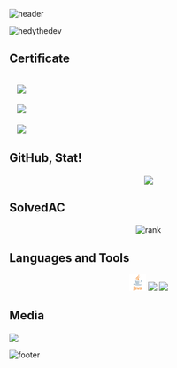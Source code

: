 
![header](https://capsule-render.vercel.app/api?type=Wave&color=030102&height=180&section=header&text=(ღ'ᴗ'ღ)%20&fontSize=80&fontColor=fcfdf8&animation=twinkling&rotate=-5)

<p> <img src="https://komarev.com/ghpvc/?username=lllilllilllilili" alt="hedythedev" /> </p>

## Certificate

<code>
  <img height="200" src="https://miro.medium.com/max/800/1*givlHRRnG6_0l0WPXKng4w.png"/>
</code>
<code>
  <img height="200" src="https://arki1.com/wp-content/uploads/2020/10/badge-gcp-professional-cloud-devops-engineer-150x150.png">
</code>
<code>
  <img height="200" src="https://images.credly.com/images/7fbb805d-ea82-4276-a227-e63121a2844b/AWS-DevOpsEngineer-Professional-2020.png">
</code>

## GitHub, Stat!
<!-- 
[![Top Langs](https://github-readme-stats.vercel.app/api/top-langs/?username=lllilllilllilili&layout=compact)](https://github.com/anuraghazra/github-readme-stats) -->
<p align="center">
  <img align="center" src="https://github-readme-stats.vercel.app/api?username=lllilllilllilili&theme=flag-india&show_icons=true" />
</p>


## SolvedAC

<p align="center">
<img align="center" src="http://mazassumnida.wtf/api/v2/generate_badge?boj=hik3562" alt="rank"/>
</p>
<!-- [![SolvedAC tier](http://mazassumnida.wtf/api/v2/generate_badge?boj=hik3562)](https://solved.ac/hik3562)
 -->
 
## Languages and Tools

<p align="center">
<code><img height="30" src="https://raw.githubusercontent.com/github/explore/80688e429a7d4ef2fca1e82350fe8e3517d3494d/topics/java/java.png"></code>
<code><img height="30" src="https://github.com/spring-projects/spring-framework/blob/main/src/docs/spring-framework.png?raw=true"></code>
<code><img height="30" src="https://encrypted-tbn0.gstatic.com/images?q=tbn:ANd9GcQdhs5chySEb3InTSe3-YJiBqBaOJN6PQr2VNns_oYEllBipgjUp2o-prMW7HdJC0BSzek&usqp=CAU"></code>
</p>


## Media
<p>
  <img align="center" src="https://www.thedailypost.kr/news/photo/202105/81546_75815_4713.jpg"/>
</p>

![footer](https://capsule-render.vercel.app/api?type=Slice&color=030102&height=120&section=footer)
